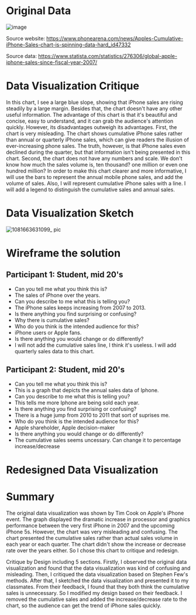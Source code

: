 # Original Data
![image](https://user-images.githubusercontent.com/93622924/191139461-c924f6d2-5006-4b60-bdcd-6a8297bd90f0.png)

Source website: https://www.phonearena.com/news/Apples-Cumulative-iPhone-Sales-chart-is-spinning-data-hard_id47332

Source data: https://www.statista.com/statistics/276306/global-apple-iphone-sales-since-fiscal-year-2007/

# Data Visualization Critique
In this chart, I see a large blue slope, showing that iPhone sales are rising steadily by a large margin. Besides that, the chart doesn't have any other useful information. The advantage of this chart is that it's beautiful and concise, easy to understand, and it can grab the audience's attention quickly. However, its disadvantages outweigh its advantages. First, the chart is very misleading. The chart shows cumulative iPhone sales rather than annual or quarterly iPhone sales, which can give readers the illusion of ever-increasing phone sales. The truth, however, is that iPhone sales even declined during the quarter, but that information isn't being presented in this chart. Second, the chart does not have any numbers and scale. We don't know how much the sales volume is, ten thousand? one million or even one hundred million? In order to make this chart clearer and more informative, I will use the bars to represent the annual mobile phone sales, and add the volume of sales. Also, I will represent cumulative iPhone sales with a line. I will add a legend to distinguish the cumulative sales and annual sales.

# Data Visualization Sketch
![1081663631099_ pic](https://user-images.githubusercontent.com/93622924/191139847-03839915-31ec-485f-9b44-2ca3be39a9fd.jpg)

# Wireframe the solution
## Participant 1: Student, mid 20's
- Can you tell me what you think this is?
- The sales of iPhone over the years.
- Can you describe to me what this is telling you?
- The iPhone sales keeps increasing from 2007 to 2013. 
- Is there anything you find surprising or confusing?
- Why there is cumulative sales? 
- Who do you think is the intended audience for this?
- iPhone users or Apple fans.
- Is there anything you would change or do differently?
- I will not add the cumulative sales line, I think it's useless. I will add quarterly sales data to this chart.
## Participant 2: Student, mid 20's
- Can you tell me what you think this is?
- This is a graph that depicts the annual sales data of Iphone.
- Can you describe to me what this is telling you?
- This tells me more Iphone are being sold each year.
- Is there anything you find surprising or confusing?
- There is a huge jump from 2010 to 2011 that sort of suprises me.
- Who do you think is the intended audience for this?
- Apple shareholder, Apple decision-maker
- Is there anything you would change or do differently?
- The cumulative sales seems uncessary. Can change it to percentage increase/decrease

# Redesigned Data Visualization
<div class="flourish-embed flourish-chart" data-src="visualisation/11229027"><script src="https://public.flourish.studio/resources/embed.js"></script></div>

# Summary
The original data visualization was shown by Tim Cook on Apple's iPhone event. The graph displayed the dramatic increase in processor and graphics performance between the very first iPhone in 2007 and the upcoming iPhone 5s. However, the chart was very misleading and confusing. The chart presented the cumulative sales rather than actual sales volume in each year or each quarter. The chart didn't show the increase or decrease rate over the years either. So I chose this chart to critique and redesign.

Critique by Design including 5 sections. Firstly, I observed the original data visualization and found that the data visualization was kind of confusing and misleading. Then, I critiqued the data visualization based on Stephen Few's methods. After that, I sketched the data visualization and presented it to my classmates. From their feedback, I found that they both think the cumulative sales is unnecessary. So I modified my design based on their feedback. I removed the cumulative sales and added the increase/decrease rate to the chart, so the audience can get the trend of iPhone sales quickly.
